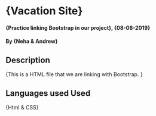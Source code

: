 # {Vacation Site}

#### {Practice linking Bootstrap in our project}, {08-08-2019}

#### By **{Neha & Andrew}**

## Description

{This is a HTML file that we are linking with Bootstrap. }


## Languages used Used

{Html & CSS}
